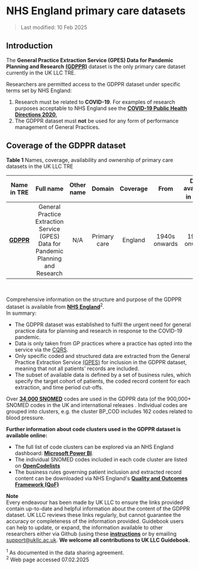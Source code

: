 # NHS England primary care datasets
>Last modified: 10 Feb 2025
## Introduction
The **General Practice Extraction Service (GPES) Data for Pandemic Planning and Research** [**(GDPPR)**](../Primary_care_datasets/GDPPR/GDPPR.ipynb) dataset is the only primary care dataset currently in the UK LLC TRE.  

Researchers are permitted access to the GDPPR dataset under specific terms set by NHS England:
1. Research must be related to **COVID-19**. For examples of research purposes acceptable to NHS England see the [**COVID-19 Public Health Directions 2020**.](https://digital.nhs.uk/about-nhs-digital/corporate-information-and-documents/directions-and-data-provision-notices/secretary-of-state-directions/covid-19-public-health-directions-2020#:~:text=identifying%20and%20understanding) 
2. The GDPPR dataset must **not** be used for any form of performance management of General Practices.  


## Coverage of the GDPPR dataset


**Table 1** Names, coverage, availability and ownership of primary care datasets in the UK LLC TRE

| **Name in TRE**|**Full name**|**Other name**|**Domain**|**Coverage**|**From**|**Data available in TRE<sup>1</sup>**|**Owner**|
|---|:---:|:---:|:---:|:---:|:---:|:---:|:---:|
|[**GDPPR**](../Primary_care_datasets/GDPPR/GDPPR.ipynb)|General Practice Extraction Service (GPES) Data for Pandemic Planning and Research|N/A|Primary care|England|1940s onwards|1940s onwards|NHSE||  


<br>

Comprehensive information on the structure and purpose of the GDPPR dataset is available from [**NHS England**](https://digital.nhs.uk/coronavirus/gpes-data-for-pandemic-planning-and-research/guide-for-analysts-and-users-of-the-data#download-for-data-items)<sup>2</sup>.  
In summary:  
* The GDPPR dataset was established to fulfil the urgent need for general practice data for planning and research in response to the COVID-19 pandemic.  
* Data is only taken from GP practices where a practice has opted into the service via the [CQRS](https://welcome.cqrs.nhs.uk/).  
* Only specific coded and structured data are extracted from the General Practice Extraction Service [(GPES)](https://digital.nhs.uk/services/general-practice-extraction-service/gpes-extracts-and-benefits) for inclusion in the GDPPR dataset, meaning that not all patients' records are included.  
* The subset of available data is defined by a set of business rules, which specify the target cohort of patients, the coded record content for each extraction, and time period cut-offs.  

Over [**34,000 SNOMED**](https://digital.nhs.uk/coronavirus/gpes-data-for-pandemic-planning-and-research/guide-for-analysts-and-users-of-the-data#download-for-data-items) codes are used in the GDPPR data (of the 900,000+ SNOMED codes in the UK and international releases . Individual codes are grouped into clusters, e.g. the cluster BP_COD includes 162 codes related to blood pressure.  

**Further information about code clusters used in the GDPPR dataset is available online:**
* The full list of code clusters can be explored via an NHS England dashboard: [**Microsoft Power BI**](https://app.powerbi.com/view?r=eyJrIjoiMjY4OTRhNmUtZDdiMy00NzVhLTkzMmMtZmRhMzAyOWFkZjc4IiwidCI6IjM3YzM1NGIyLTg1YjAtNDdmNS1iMjIyLTA3YjQ4ZDc3NGVlMyJ9).  
* The individual SNOMED codes included in each code cluster are listed on [**OpenCodelists**](https://www.opencodelists.org/)  
* The business rules governing patient inclusion and extracted record content can be downloaded via NHS England's [**Quality and Outcomes Framework (QoF)**](https://digital.nhs.uk/data-and-information/data-collections-and-data-sets/data-collections/quality-and-outcomes-framework-qof/coronavirus-business-rules/gp-data-for-pandemic-planning-and-research)  

**Note**  
Every endeavour has been made by UK LLC to ensure the links provided contain up-to-date and helpful information about the content of the GDPPR dataset. UK LLC reviews these links regularly, but cannot guarantee the accuracy or completeness of the information provided. Guidebook users can help to update, or expand, the information available to other researchers either via Github (using these [**instructions**](../../../user_guide/contribute.md) or by emailing support@ukllc.ac.uk. **We welcome all contributions to UK LLC Guidebook.**


<sup>1</sup> As documented in the data sharing agreement.  
<sup>2</sup> Web page accessed 07.02.2025



 

